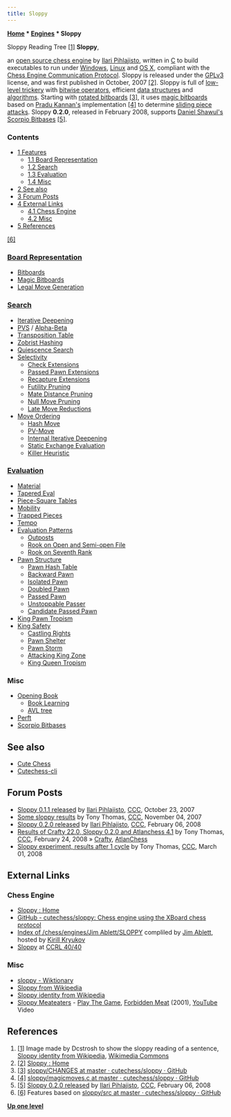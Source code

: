 ```yaml
---
title: Sloppy
---
```

**[Home](Home "Home") \* [Engines](Engines "Engines") \* Sloppy**



 [](https://en.wikipedia.org/wiki/Sloppy_identity) Sloppy Reading Tree <a id="cite-note-1" href="#cite-ref-1">[1]</a> 
**Sloppy**,  

an [open source chess engine](Category:Open_Source "Category:Open Source") by [Ilari Pihlajisto](Ilari_Pihlajisto "Ilari Pihlajisto"), written in [C](C "C") to build executables to run under [Windows](Windows "Windows"), [Linux](Linux "Linux") and [OS X](Mac_OS "Mac OS"), compliant with the [Chess Engine Communication Protocol](Chess_Engine_Communication_Protocol "Chess Engine Communication Protocol"). Sloppy is released under the [GPLv3](Free_Software_Foundation#GPL "Free Software Foundation") license, and was first published in October, 2007 <a id="cite-note-2" href="#cite-ref-2">[2]</a>. 
Sloppy is full of [low-level trickery](Bit-Twiddling "Bit-Twiddling") with [bitwise operators](General_Setwise_Operations "General Setwise Operations"), efficient [data structures](Data "Data") and [algorithms](Algorithms "Algorithms"). Starting with [rotated bitboards](Rotated_Bitboards "Rotated Bitboards") <a id="cite-note-3" href="#cite-ref-3">[3]</a>, 
it uses [magic bitboards](Magic_Bitboards "Magic Bitboards") based on [Pradu Kannan's](Pradu_Kannan "Pradu Kannan") implementation <a id="cite-note-4" href="#cite-ref-4">[4]</a> to determine [sliding piece attacks](Sliding_Piece_Attacks "Sliding Piece Attacks"). 
Sloppy **0.2.0**, released in February 2008, supports [Daniel Shawul's](Daniel_Shawul "Daniel Shawul") [Scorpio Bitbases](Scorpio_Bitbases "Scorpio Bitbases") <a id="cite-note-5" href="#cite-ref-5">[5]</a>.



### Contents


* [1 Features](#features)
	+ [1.1 Board Representation](#board-representation)
	+ [1.2 Search](#search)
	+ [1.3 Evaluation](#evaluation)
	+ [1.4 Misc](#misc)
* [2 See also](#see-also)
* [3 Forum Posts](#forum-posts)
* [4 External Links](#external-links)
	+ [4.1 Chess Engine](#chess-engine)
	+ [4.2 Misc](#misc-2)
* [5 References](#references)






<a id="cite-note-6" href="#cite-ref-6">[6]</a>



### [Board Representation](Board_Representation "Board Representation")


* [Bitboards](Bitboards "Bitboards")
* [Magic Bitboards](Magic_Bitboards "Magic Bitboards")
* [Legal Move Generation](Move_Generation#Legal "Move Generation")


### [Search](Search "Search")


* [Iterative Deepening](Iterative_Deepening "Iterative Deepening")
* [PVS](Principal_Variation_Search "Principal Variation Search") / [Alpha-Beta](Alpha-Beta "Alpha-Beta")
* [Transposition Table](Transposition_Table "Transposition Table")
* [Zobrist Hashing](Zobrist_Hashing "Zobrist Hashing")
* [Quiescence Search](Quiescence_Search "Quiescence Search")
* [Selectivity](Selectivity "Selectivity")
	+ [Check Extensions](Check_Extensions "Check Extensions")
	+ [Passed Pawn Extensions](Passed_Pawn_Extensions "Passed Pawn Extensions")
	+ [Recapture Extensions](Recapture_Extensions "Recapture Extensions")
	+ [Futility Pruning](Futility_Pruning "Futility Pruning")
	+ [Mate Distance Pruning](Mate_Distance_Pruning "Mate Distance Pruning")
	+ [Null Move Pruning](Null_Move_Pruning "Null Move Pruning")
	+ [Late Move Reductions](Late_Move_Reductions "Late Move Reductions")
* [Move Ordering](Move_Ordering "Move Ordering")
	+ [Hash Move](Hash_Move "Hash Move")
	+ [PV-Move](PV-Move "PV-Move")
	+ [Internal Iterative Deepening](Internal_Iterative_Deepening "Internal Iterative Deepening")
	+ [Static Exchange Evaluation](Static_Exchange_Evaluation "Static Exchange Evaluation")
	+ [Killer Heuristic](Killer_Heuristic "Killer Heuristic")


### [Evaluation](Evaluation "Evaluation")


* [Material](Material "Material")
* [Tapered Eval](Tapered_Eval "Tapered Eval")
* [Piece-Square Tables](Piece-Square_Tables "Piece-Square Tables")
* [Mobility](Mobility "Mobility")
* [Trapped Pieces](Trapped_Pieces "Trapped Pieces")
* [Tempo](Tempo "Tempo")
* [Evaluation Patterns](Evaluation_Patterns "Evaluation Patterns")
	+ [Outposts](Outposts "Outposts")
	+ [Rook on Open and Semi-open File](Rook_on_Open_File "Rook on Open File")
	+ [Rook on Seventh Rank](Rook_on_Seventh "Rook on Seventh")
* [Pawn Structure](Pawn_Structure "Pawn Structure")
	+ [Pawn Hash Table](Pawn_Hash_Table "Pawn Hash Table")
	+ [Backward Pawn](Backward_Pawn "Backward Pawn")
	+ [Isolated Pawn](Isolated_Pawn "Isolated Pawn")
	+ [Doubled Pawn](Doubled_Pawn "Doubled Pawn")
	+ [Passed Pawn](Passed_Pawn "Passed Pawn")
	+ [Unstoppable Passer](Unstoppable_Passer "Unstoppable Passer")
	+ [Candidate Passed Pawn](Candidate_Passed_Pawn "Candidate Passed Pawn")
* [King Pawn Tropism](King_Pawn_Tropism "King Pawn Tropism")
* [King Safety](King_Safety "King Safety")
	+ [Castling Rights](Castling_Rights "Castling Rights")
	+ [Pawn Shelter](King_Safety#PawnShield "King Safety")
	+ [Pawn Storm](King_Safety#PawnStorm "King Safety")
	+ [Attacking King Zone](King_Safety#Attacking "King Safety")
	+ [King Queen Tropism](King_Safety#KingTropism "King Safety")


### Misc


* [Opening Book](Opening_Book "Opening Book")
	+ [Book Learning](Book_Learning "Book Learning")
	+ [AVL tree](Georgy_Adelson-Velsky "Georgy Adelson-Velsky")
* [Perft](Perft "Perft")
* [Scorpio Bitbases](Scorpio_Bitbases "Scorpio Bitbases")


## See also


* [Cute Chess](Cute_Chess "Cute Chess")
* [Cutechess-cli](Cutechess-cli "Cutechess-cli")


## Forum Posts


* [Sloppy 0.1.1 released](http://www.talkchess.com/forum/viewtopic.php?t=17305) by [Ilari Pihlajisto](Ilari_Pihlajisto "Ilari Pihlajisto"), [CCC](CCC "CCC"), October 23, 2007
* [Some sloppy results](http://www.talkchess.com/forum/viewtopic.php?t=17577) by Tony Thomas, [CCC](CCC "CCC"), November 04, 2007
* [Sloppy 0.2.0 released](http://www.talkchess.com/forum/viewtopic.php?t=19432) by [Ilari Pihlajisto](Ilari_Pihlajisto "Ilari Pihlajisto"), [CCC](CCC "CCC"), February 06, 2008
* [Results of Crafty 22.0, Sloppy 0.2.0 and Atlanchess 4.1](http://www.talkchess.com/forum/viewtopic.php?t=19807) by Tony Thomas, [CCC](CCC "CCC"), February 24, 2008 » [Crafty](Crafty "Crafty"), [AtlanChess](AtlanChess "AtlanChess")
* [Sloppy experiment, results after 1 cycle](http://www.talkchess.com/forum/viewtopic.php?t=19934) by Tony Thomas, [CCC](CCC "CCC"), March 01, 2008


## External Links


### Chess Engine


* [Sloppy : Home](http://ilaripih.mbnet.fi/sloppy/index.html)
* [GitHub - cutechess/sloppy: Chess engine using the XBoard chess protocol](https://github.com/cutechess/sloppy)
* [Index of /chess/engines/Jim Ablett/SLOPPY](http://kirr.homeunix.org/chess/engines/Jim%20Ablett/SLOPPY/) compliled by [Jim Ablett](Jim_Ablett "Jim Ablett"), hosted by [Kirill Kryukov](Kirill_Kryukov "Kirill Kryukov")
* [Sloppy](https://ccrl.chessdom.com/ccrl/4040/cgi/compare_engines.cgi?family=Sloppy&print=Rating+list&print=Results+table&print=LOS+table&print=Ponder+hit+table&print=Eval+difference+table&print=Comopp+gamenum+table&print=Overlap+table&print=Score+with+common+opponents) at [CCRL 40/40](CCRL "CCRL")


### Misc


* [sloppy - Wiktionary](https://en.wiktionary.org/wiki/sloppy)
* [Sloppy from Wikipedia](https://en.wikipedia.org/wiki/Sloppy)
* [Sloppy identity from Wikipedia](https://en.wikipedia.org/wiki/Sloppy_identity)
* [Sloppy Meateaters](https://en.wikipedia.org/wiki/Sloppy_Meateaters) - [Play The Game](https://www.discogs.com/composition/35c9667f-d8cb-4713-86dc-e00ae513ae1d-Play-The-Game), [Forbidden Meat](https://www.discogs.com/release/6142474) (2001), [YouTube](https://en.wikipedia.org/wiki/YouTube) Video


 
## References


1. <a id="cite-ref-1" href="#cite-note-1">[1]</a> Image made by Dcstrosh to show the sloppy reading of a sentence, [Sloppy identity from Wikipedia](https://en.wikipedia.org/wiki/Sloppy_identity), [Wikimedia Commons](https://en.wikipedia.org/wiki/Wikimedia_Commons)
2. <a id="cite-ref-2" href="#cite-note-2">[2]</a> [Sloppy : Home](http://ilaripih.mbnet.fi/sloppy/index.html)
3. <a id="cite-ref-3" href="#cite-note-3">[3]</a> [sloppy/CHANGES at master · cutechess/sloppy · GitHub](https://github.com/cutechess/sloppy/blob/master/CHANGES)
4. <a id="cite-ref-4" href="#cite-note-4">[4]</a> [sloppy/magicmoves.c at master · cutechess/sloppy · GitHub](https://github.com/cutechess/sloppy/blob/master/src/magicmoves.c)
5. <a id="cite-ref-5" href="#cite-note-5">[5]</a> [Sloppy 0.2.0 released](http://www.talkchess.com/forum/viewtopic.php?t=19432) by [Ilari Pihlajisto](Ilari_Pihlajisto "Ilari Pihlajisto"), [CCC](CCC "CCC"), February 06, 2008
6. <a id="cite-ref-6" href="#cite-note-6">[6]</a> Features based on [sloppy/src at master · cutechess/sloppy · GitHub](https://github.com/cutechess/sloppy/tree/master/src)

**[Up one level](Engines "Engines")**







 
